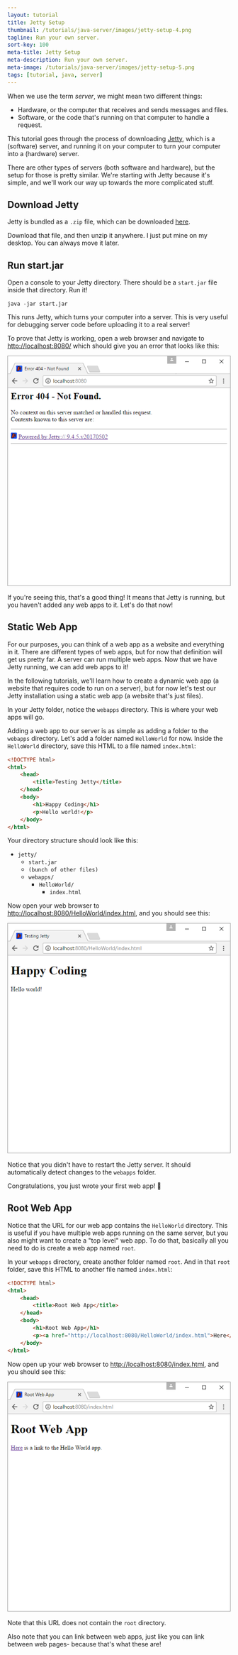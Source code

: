```yaml
---
layout: tutorial
title: Jetty Setup
thumbnail: /tutorials/java-server/images/jetty-setup-4.png
tagline: Run your own server.
sort-key: 100
meta-title: Jetty Setup
meta-description: Run your own server.
meta-image: /tutorials/java-server/images/jetty-setup-5.png
tags: [tutorial, java, server]
---
```


When we use the term *server*, we might mean two different things:

- Hardware, or the computer that receives and sends messages and files.
- Software, or the code that's running on that computer to handle a request.

This tutorial goes through the process of downloading [Jetty](http://www.eclipse.org/jetty/), which is a (software) server, and running it on your computer to turn your computer into a (hardware) server.

There are other types of servers (both software and hardware), but the setup for those is pretty similar. We're starting with Jetty because it's simple, and we'll work our way up towards the more complicated stuff.

## Download Jetty

Jetty is bundled as a `.zip` file, which can be downloaded [here](http://www.eclipse.org/jetty/download.html).

Download that file, and then unzip it anywhere. I just put mine on my desktop. You can always move it later.

## Run start.jar

Open a console to your Jetty directory. There should be a `start.jar` file inside that directory. Run it!

```
java -jar start.jar
```

This runs Jetty, which turns your computer into a server. This is very useful for debugging server code before uploading it to a real server!

To prove that Jetty is working, open a web browser and navigate to [http://localhost:8080/](http://localhost:8080/) which should give you an error that looks like this:

![Jetty 404 error](/tutorials/java-server/images/jetty-setup-1.png)

If you're seeing this, that's a good thing! It means that Jetty is running, but you haven't added any web apps to it. Let's do that now!

## Static Web App

For our purposes, you can think of a web app as a website and everything in it. There are different types of web apps, but for now that definition will get us pretty far. A server can run multiple web apps. Now that we have Jetty running, we can add web apps to it!

In the following tutorials, we'll learn how to create a dynamic web app (a website that requires code to run on a server), but for now let's test our Jetty installation using a static web app (a website that's just files).

In your Jetty folder, notice the `webapps` directory. This is where your web apps will go.

Adding a web app to our server is as simple as adding a folder to  the `webapps` directory. Let's add a folder named `HelloWorld` for now. Inside the `HelloWorld` directory, save this HTML to a file named `index.html`:

```html
<!DOCTYPE html>
<html>
	<head>
		<title>Testing Jetty</title>
	</head>
	<body>
		<h1>Happy Coding</h1>
		<p>Hello world!</p>
	</body>
</html>
```

Your directory structure should look like this:

- `jetty/`
  - `start.jar`
  - `(bunch of other files)`
  - `webapps/`
    - `HelloWorld/`
      - `index.html`
      
Now open your web browser to [http://localhost:8080/HelloWorld/index.html](http://localhost:8080/HelloWorld/index.html), and you should see this:

![Jetty hello world](/tutorials/java-server/images/jetty-setup-2.png)

Notice that you didn't have to restart the Jetty server. It should automatically detect changes to the `webapps` folder.

Congratulations, you just wrote your first web app! :tada:

## Root Web App

Notice that the URL for our web app contains the `HelloWorld` directory. This is useful if you have multiple web apps running on the same server, but you also might want to create a "top level" web app. To do that, basically all you need to do is create a web app named `root`.

In your `webapps` directory, create another folder named `root`. And in that `root` folder, save this HTML to another file named `index.html`:

```html
<!DOCTYPE html>
<html>
	<head>
		<title>Root Web App</title>
	</head>
	<body>
		<h1>Root Web App</h1>
		<p><a href="http://localhost:8080/HelloWorld/index.html">Here</a> is a link to the Hello World app.</p>
	</body>
</html>
```

Now open up your web browser to [http://localhost:8080/index.html](http://localhost:8080/index.html), and you should see this:

![Jetty root web app](/tutorials/java-server/images/jetty-setup-3.png)

Note that this URL does not contain the `root` directory.

Also note that you can link between web apps, just like you can link between web pages- because that's what these are!



